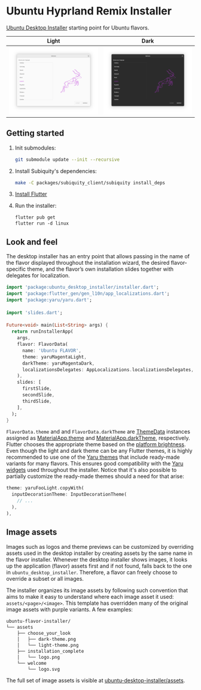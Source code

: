 # Ubuntu Hyprland Remix Installer

[Ubuntu Desktop Installer](https://github.com/canonical/ubuntu-desktop-installer)
starting point for Ubuntu flavors.

| Light | Dark |
|---|---|
| ![Light](screenshots/light.png) | ![Dark](screenshots/dark.png) |

## Getting started

1. Init submodules:
    ```sh
    git submodule update --init --recursive
    ```

2. Install Subiquity's dependencies:
    ```sh
    make -C packages/subiquity_client/subiquity install_deps
    ```

3. [Install Flutter](https://docs.flutter.dev/get-started/install/linux)

4. Run the installer:
    ```
    flutter pub get
    flutter run -d linux
    ```

## Look and feel

The desktop installer has an entry point that allows passing in the name of the flavor displayed throughout the installation wizard, the desired flavor-specific theme, and the flavor’s own installation slides together with delegates for localization.

```dart
import 'package:ubuntu_desktop_installer/installer.dart';
import 'package:flutter_gen/gen_l10n/app_localizations.dart';
import 'package:yaru/yaru.dart';

import 'slides.dart';

Future<void> main(List<String> args) {
  return runInstallerApp(
    args,
    flavor: FlavorData(
      name: 'Ubuntu FLAVOR',
      theme: yaruMagentaLight,
      darkTheme: yaruMagentaDark,
      localizationsDelegates: AppLocalizations.localizationsDelegates,
    ),
    slides: [
      firstSlide,
      secondSlide,
      thirdSlide,
    ],
  );
}
```

`FlavorData.theme` and and `FlavorData.darkTheme` are [ThemeData](https://api.flutter.dev/flutter/material/ThemeData-class.html) instances assigned as [MaterialApp.theme](https://api.flutter.dev/flutter/material/MaterialApp/theme.html) and [MaterialApp.darkTheme](https://api.flutter.dev/flutter/material/MaterialApp/darkTheme.html), respectively. Flutter chooses the appropriate theme based on the [platform brightness](https://api.flutter.dev/flutter/widgets/MediaQueryData/platformBrightness.html). Even though the light and dark theme can be any Flutter themes, it is highly recommended to use one of the [Yaru themes](https://pub.dev/documentation/yaru/latest/yaru/yaru-library.html#properties) that include ready-made variants for many flavors. This ensures good compatibility with the [Yaru widgets](https://pub.dev/packages/yaru_widgets) used throughout the installer. Notice that it's also possible to partially customize the ready-made themes should a need for that arise:

```dart
theme: yaruFooLight.copyWith(
  inputDecorationTheme: InputDecorationTheme(
    // ...
  ),
),
```

## Image assets

Images such as logos and theme previews can be customized by overriding assets used in the desktop installer by creating assets by the same name in the flavor installer. Whenever the desktop installer shows images, it looks up the application (flavor) assets first and if not found, falls back to the one in `ubuntu_desktop_installer`. Therefore, a flavor can freely choose to override a subset or all images.

The installer organizes its image assets by following such convention that aims to make it easy to understand where each image asset it used: `assets/<page>/<image>`. This template has overridden many of the original image assets with purple variants. A few examples:

```
ubuntu-flavor-installer/
└── assets
    ├── choose_your_look
    │   ├── dark-theme.png
    │   └── light-theme.png
    ├── installation_complete
    │   └── logo.png
    └── welcome
        └── logo.svg
```

The full set of image assets is visible at [ubuntu-desktop-installer/assets](https://github.com/canonical/ubuntu-desktop-installer/tree/main/packages/ubuntu_desktop_installer/assets).
